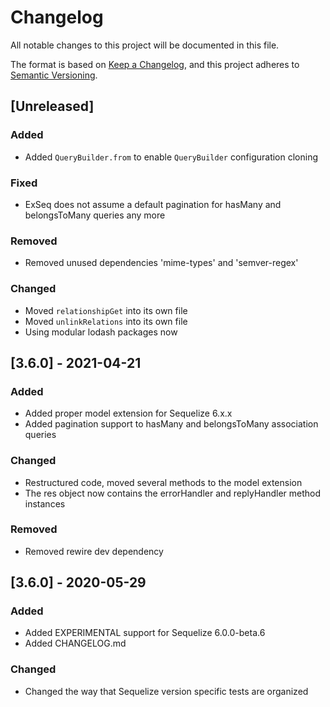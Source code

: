 # Changelog
All notable changes to this project will be documented in this file.

The format is based on [Keep a Changelog](https://keepachangelog.com/en/1.0.0/),
and this project adheres to [Semantic Versioning](https://semver.org/spec/v2.0.0.html).

## [Unreleased]

### Added
- Added `QueryBuilder.from` to enable `QueryBuilder` configuration cloning

### Fixed
- ExSeq does not assume a default pagination for hasMany and belongsToMany queries any more

### Removed
- Removed unused dependencies 'mime-types' and 'semver-regex'

### Changed
- Moved `relationshipGet` into its own file
- Moved `unlinkRelations` into its own file
- Using modular lodash packages now

## [3.6.0] - 2021-04-21

### Added
- Added proper model extension for Sequelize 6.x.x
- Added pagination support to hasMany and belongsToMany association queries

### Changed
- Restructured code, moved several methods to the model extension
- The res object now contains the errorHandler and replyHandler method instances

### Removed
- Removed rewire dev dependency

## [3.6.0] - 2020-05-29
### Added
- Added EXPERIMENTAL support for Sequelize 6.0.0-beta.6
- Added CHANGELOG.md

### Changed
- Changed the way that Sequelize version specific tests are organized
